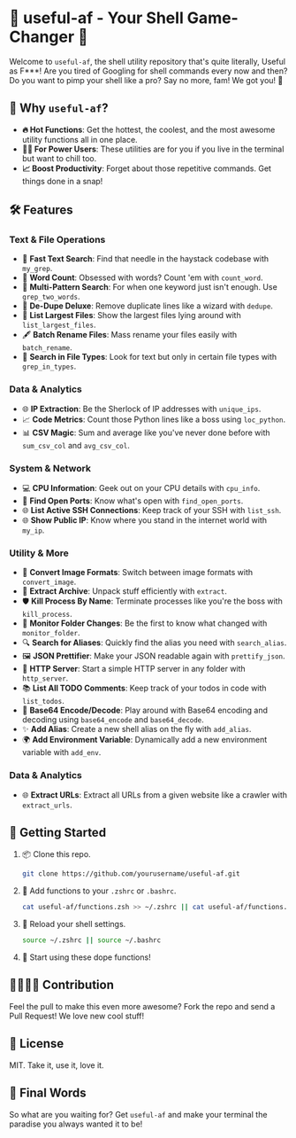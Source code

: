 # 🌈 useful-af - Your Shell Game-Changer 🚀

Welcome to `useful-af`, the shell utility repository that's quite literally, Useful as F***! Are you tired of Googling for shell commands every now and then? Do you want to pimp your shell like a pro? Say no more, fam! We got you! 🎉

## 🌟 Why `useful-af`?

- **🔥 Hot Functions**: Get the hottest, the coolest, and the most awesome utility functions all in one place.
- **🧑‍🔬 For Power Users**: These utilities are for you if you live in the terminal but want to chill too.
- **📈 Boost Productivity**: Forget about those repetitive commands. Get things done in a snap! 

## 🛠 Features

### Text & File Operations

- 🚀 **Fast Text Search**: Find that needle in the haystack codebase with `my_grep`.
- 🔢 **Word Count**: Obsessed with words? Count 'em with `count_word`.
- 🧩 **Multi-Pattern Search**: For when one keyword just isn't enough. Use `grep_two_words`.
- 🧹 **De-Dupe Deluxe**: Remove duplicate lines like a wizard with `dedupe`.
- 📑 **List Largest Files**: Show the largest files lying around with `list_largest_files`.
- 🖋️ **Batch Rename Files**: Mass rename your files easily with `batch_rename`.
- 📜 **Search in File Types**: Look for text but only in certain file types with `grep_in_types`.

### Data & Analytics

- 🌐 **IP Extraction**: Be the Sherlock of IP addresses with `unique_ips`.
- 📈 **Code Metrics**: Count those Python lines like a boss using `loc_python`.
- 📊 **CSV Magic**: Sum and average like you've never done before with `sum_csv_col` and `avg_csv_col`.

### System & Network

- 💻 **CPU Information**: Geek out on your CPU details with `cpu_info`.
- 🚪 **Find Open Ports**: Know what's open with `find_open_ports`.
- 🌐 **List Active SSH Connections**: Keep track of your SSH with `list_ssh`.
- 🌐 **Show Public IP**: Know where you stand in the internet world with `my_ip`.

### Utility & More

- 🎨 **Convert Image Formats**: Switch between image formats with `convert_image`.
- 🧾 **Extract Archive**: Unpack stuff efficiently with `extract`.
- 🛡️ **Kill Process By Name**: Terminate processes like you're the boss with `kill_process`.
- 📂 **Monitor Folder Changes**: Be the first to know what changed with `monitor_folder`.
- 🔍 **Search for Aliases**: Quickly find the alias you need with `search_alias`.
- 🖼️ **JSON Prettifier**: Make your JSON readable again with `prettify_json`.
- 📡 **HTTP Server**: Start a simple HTTP server in any folder with `http_server`.
- 📚 **List All TODO Comments**: Keep track of your todos in code with `list_todos`.
- 📝 **Base64 Encode/Decode**: Play around with Base64 encoding and decoding using `base64_encode` and `base64_decode`.
- ✨ **Add Alias**: Create a new shell alias on the fly with `add_alias`.
- 🌍 **Add Environment Variable**: Dynamically add a new environment variable with `add_env`.

### Data & Analytics

- 🌐 **Extract URLs**: Extract all URLs from a given website like a crawler with `extract_urls`.

## 🚀 Getting Started

1. 📦 Clone this repo.
   ```bash
   git clone https://github.com/yourusername/useful-af.git
   ```

2. 🎉 Add functions to your `.zshrc` or `.bashrc`.
   ```bash
   cat useful-af/functions.zsh >> ~/.zshrc || cat useful-af/functions.zsh >> ~/.bashrc
   ```

3. 🔄 Reload your shell settings.
   ```bash
   source ~/.zshrc || source ~/.bashrc
   ```

4. 🥳 Start using these dope functions!

## 🙋‍♀️🙋‍♂️ Contribution

Feel the pull to make this even more awesome? Fork the repo and send a Pull Request! We love new cool stuff!

## 📝 License

MIT. Take it, use it, love it.

## 🤘 Final Words

So what are you waiting for? Get `useful-af` and make your terminal the paradise you always wanted it to be!
